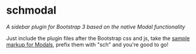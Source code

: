 # schmodal
*A sidebar plugin for Bootstrap 3 based on the native Modal functionality*

Just include the plugin files after the Bootstrap css and js, take the [sample markup for Modals](http://getbootstrap.com/javascript/#modals-examples), prefix them with "sch" and you're good to go!
